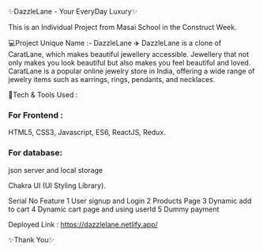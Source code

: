 
✨DazzleLane - Your EveryDay Luxury✨

This is an Individual Project from Masai School in the Construct Week.



💻Project Unique Name :- DazzleLane ✈️
DazzleLane is a clone of CaratLane, which makes beautiful jewellery accessible. Jewellery that not only makes you look beautiful but also makes you feel beautiful and loved.
CaratLane is a popular online jewelry store in India, offering a wide range of jewelry items such as earrings, rings, pendants, and necklaces.

💫Tech & Tools Used :
  
### For Frontend :   

HTML5, CSS3, Javascript, ES6, ReactJS, Redux.

### For database:
 json server and local storage

Chakra UI (UI Styling Library).

Serial No	Feature
1	User signup and Login
2	Products Page
3	Dynamic add to cart
4	Dynamic cart page and using userId
5	Dummy payment

Deployed Link : https://dazzlelane.netlify.app/


✨Thank You✨
